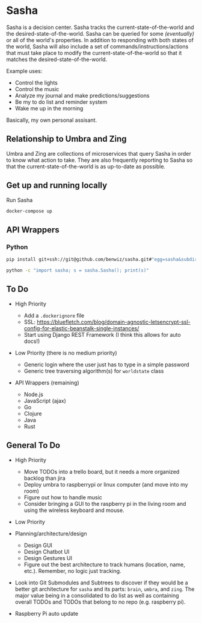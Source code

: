 # Sasha

Sasha is a decision center. Sasha tracks the current-state-of-the-world and the desired-state-of-the-world. Sasha can be queried for some _(eventually)_ or all of the world's properties. In addition to responding with both states of the world, Sasha will also include a set of commands/instructions/actions that must take place to modify the current-state-of-the-world so that it matches the desired-state-of-the-world.

Example uses:

- Control the lights
- Control the music
- Analyze my journal and make predictions/suggestions
- Be my to do list and reminder system
- Wake me up in the morning

Basically, my own personal assisant.

## Relationship to Umbra and Zing

Umbra and Zing are collections of microservices that query Sasha in order to know what action to take. They are also frequently reporting to Sasha so that the current-state-of-the-world is as up-to-date as possible.

## Get up and running locally

Run Sasha

```bash
docker-compose up
```

## API Wrappers

### Python

```bash
pip install git+ssh://git@github.com/benwiz/sasha.git#"egg=sasha&subdirectory=api-wrappers/python"
```

```bash
python -c "import sasha; s = sasha.Sasha(); print(s)"
```

## To Do

- High Priority
  - Add a `.dockerignore` file
  - SSL: https://bluefletch.com/blog/domain-agnostic-letsencrypt-ssl-config-for-elastic-beanstalk-single-instances/
  - Start using Django REST Framework (I think this allows for auto docs!)

- Low Priority (there is no medium priority)
  - Generic login where the user just has to type in a simple password
  - Generic tree traversing algorithm(s) for `worldstate` class

- API Wrappers (remaining)
  - Node.js
  - JavaScript (ajax)
  - Go
  - Clojure
  - Java
  - Rust

## General To Do

- High Priority
  - Move TODOs into a trello board, but it needs a more organized backlog than jira
  - Deploy umbra to raspberrypi or linux computer (and move into my room)
  - Figure out how to handle music
  - Consider bringing a GUI to the raspberry pi in the living room and using the wireless keyboard and mouse.

- Low Priority

- Planning/architecture/design
  - Design GUI
  - Design Chatbot UI
  - Design Gestures UI
  - Figure out the best architecture to track humans (location, name, etc.). Remember, no logic just tracking.

- Look into Git Submodules and Subtrees to discover if they would be a better git architecture for `sasha` and its parts: `brain`, `umbra`, and `zing`. The major value being in a consolidated to do list as well as containing overall TODOs and TODOs that belong to no repo (e.g. raspberry pi).
- Raspberry Pi auto update
